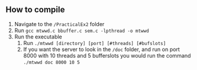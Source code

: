 ## How to compile
1. Navigate to the ```/PracticalEx2``` folder
2. Run ```gcc mtwwd.c bbuffer.c sem.c -lpthread -o mtwwd```
3. Run the executable
    1. Run ```./mtwwd [directory] [port] [#threads] [#bufslots]```
    2. If you want the server to look in the ```/doc``` folder, and run on port 8000 with 10 threads and 5 bufferslots you would run the command ```./mtwwd doc 8000 10 5```
